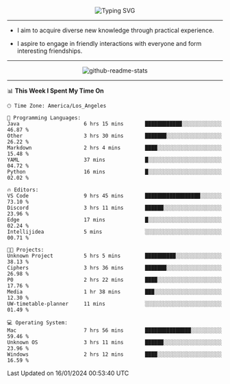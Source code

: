 <p align="center">
  <img src="https://readme-typing-svg.demolab.com?font=Fira+Code&weight=500&size=32&duration=2500&pause=1600&center=true&vCenter=true&random=false&width=1024&height=64&lines=Hi+there+%F0%9F%91%8B;I'm+delighted+you+could+make+it+here+%F0%9F%8E%89;I'm+Harry%2C+a+college+student+still+finding+my+way" alt="Typing SVG" />
</p>


---


- I aim to acquire diverse new knowledge through practical experience.

- I aspire to engage in friendly interactions with everyone and form interesting friendships.


---


<p align="center">
  <img src="https://github-readme-stats.vercel.app/api?username=Harry-Jing&show_icons=true" alt="github-readme-stats"/>
</p>


---

<!--START_SECTION:waka-->
📊 **This Week I Spent My Time On** 

```text
🕑︎ Time Zone: America/Los_Angeles

💬 Programming Languages: 
Java                     6 hrs 15 mins       ████████████░░░░░░░░░░░░░   46.87 % 
Other                    3 hrs 30 mins       ███████░░░░░░░░░░░░░░░░░░   26.22 % 
Markdown                 2 hrs 4 mins        ████░░░░░░░░░░░░░░░░░░░░░   15.48 % 
YAML                     37 mins             █░░░░░░░░░░░░░░░░░░░░░░░░   04.72 % 
Python                   16 mins             █░░░░░░░░░░░░░░░░░░░░░░░░   02.02 % 

🔥 Editors: 
VS Code                  9 hrs 45 mins       ██████████████████░░░░░░░   73.10 % 
Discord                  3 hrs 11 mins       ██████░░░░░░░░░░░░░░░░░░░   23.96 % 
Edge                     17 mins             █░░░░░░░░░░░░░░░░░░░░░░░░   02.24 % 
Intellijidea             5 mins              ░░░░░░░░░░░░░░░░░░░░░░░░░   00.71 % 

🐱‍💻 Projects: 
Unknown Project          5 hrs 5 mins        ██████████░░░░░░░░░░░░░░░   38.13 % 
Ciphers                  3 hrs 36 mins       ███████░░░░░░░░░░░░░░░░░░   26.98 % 
P0                       2 hrs 22 mins       ████░░░░░░░░░░░░░░░░░░░░░   17.76 % 
Media                    1 hr 38 mins        ███░░░░░░░░░░░░░░░░░░░░░░   12.30 % 
UW-timetable-planner     11 mins             ░░░░░░░░░░░░░░░░░░░░░░░░░   01.49 % 

💻 Operating System: 
Mac                      7 hrs 56 mins       ███████████████░░░░░░░░░░   59.46 % 
Unknown OS               3 hrs 11 mins       ██████░░░░░░░░░░░░░░░░░░░   23.96 % 
Windows                  2 hrs 12 mins       ████░░░░░░░░░░░░░░░░░░░░░   16.59 % 
```


 Last Updated on 16/01/2024 00:53:40 UTC
<!--END_SECTION:waka-->
